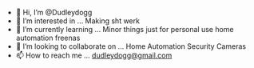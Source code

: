 - 👋 Hi, I’m @Dudleydogg
- 👀 I’m interested in ... Making sht werk
- 🌱 I’m currently learning ... Minor things just for personal use home automation freenas 
- 💞️ I’m looking to collaborate on ... Home Automation Security Cameras
- 📫 How to reach me ... dudleydogg@gmail.com

<!---
Dudleydogg/Dudleydogg is a ✨ special ✨ repository because its `README.md` (this file) appears on your GitHub profile.
You can click the Preview link to take a look at your changes.
--->
